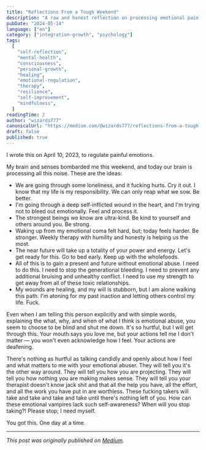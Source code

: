 ```yaml
---
title: "Reflections From a Tough Weekend"
description: "A raw and honest reflection on processing emotional pain, self-healing, and the journey towards emotional wellbeing."
pubDate: "2024-05-14"
language: ["en"]
category: ["integration-growth", "psychology"]
tags:
  [
    "self-reflection",
    "mental-health",
    "consciousness",
    "personal-growth",
    "healing",
    "emotional-regulation",
    "therapy",
    "resilience",
    "self-improvement",
    "mindfulness",
  ]
readingTime: 2
author: "wizards777"
canonicalUrl: "https://medium.com/@wizards777/reflections-from-a-tough-weekend-154e8c2a13b7"
draft: false
published: true
---
```


I wrote this on April 10, 2023, to regulate painful emotions.

My brain and senses bombarded me this weekend, and today our brain is processing all this noise. These are the ideas:

- We are going through some loneliness, and it fucking hurts. Cry it out. I know that my life is my responsibility. We can only reap what we sow. Be better.
- I'm going through a deep self-inflicted wound in the heart, and I'm trying not to bleed out emotionally. Feel and process it.
- The strongest beings we know are ultra-kind. Be kind to yourself and others around you. Be strong.
- Waking up from my emotional coma felt hard, but; today feels harder. Be stronger. Weekly therapy with humility and honesty is helping us the most.
- The near future will take up a totality of your power and energy. Let's get ready for this. Go to bed early. Keep up with the wholefoods.
- All of this is to gain a present and future without emotional abuse. I need to do this. I need to stop the generational bleeding. I need to prevent any additional bruising and unhealthy conflict. I need to use my strength to get away from all of these toxic relationships.
- My wounds are healing, and my will is stubborn, but I am alone walking this path. I'm atoning for my past inaction and letting others control my life. Fuck.

Even when I am telling this person explicitly and with simple words, explaining the what, why, and when of what I think is emotional abuse, you seem to choose to be blind and shut me down. It's so hurtful, but I will get through this. Your mouth says you love me, but your actions tell me I don't matter — you won't even acknowledge how I feel. Your actions are deafening.

There's nothing as hurtful as talking candidly and openly about how I feel and what matters to me with your emotional abuser. They will tell you it's the other way around. They will tell you how you are projecting. They will tell you how nothing you are making makes sense. They will tell you your therapist doesn't know jack shit and that all the help you have, all the effort, and all the work you have put in are worthless. These fucking takers will take and take and take and take until there's nothing left of you. How can these emotional vampires lack such self-awareness? When will you stop taking?! Please stop; I need myself.

You got this. One day at a time.

---

_This post was originally published on [Medium](https://medium.com/@wizards777/reflections-from-a-tough-weekend-154e8c2a13b7)._
